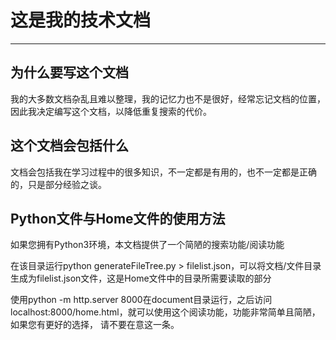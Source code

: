 # 这是我的技术文档

---

## 为什么要写这个文档

我的大多数文档杂乱且难以整理，我的记忆力也不是很好，经常忘记文档的位置，因此我决定编写这个文档，以降低重复搜索的代价。

## 这个文档会包括什么

文档会包括我在学习过程中的很多知识，不一定都是有用的，也不一定都是正确的，只是部分经验之谈。

## Python文件与Home文件的使用方法

如果您拥有Python3环境，本文档提供了一个简陋的搜索功能/阅读功能

在该目录运行python generateFileTree.py > filelist.json，可以将文档/文件目录生成为filelist.json文件，这是Home文件中的目录所需要读取的部分

使用python -m http.server 8000在document目录运行，之后访问localhost:8000/home.html，就可以使用这个阅读功能，功能非常简单且简陋，如果您有更好的选择， 请不要在意这一条。
